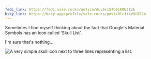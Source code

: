 ```yaml
---
fedi_link: https://fedi.vale.rocks/notice/Auv5si57b51KUUJ1zk
bsky_link: https://bsky.app/profile/vale.rocks/post/3lr3t4v5t522m
---
```


Sometimes I find myself thinking about the fact that Google's Material Symbols has an icon called 'Skull List'.

I'm sure that's nothing...

![A very simple skull icon next to three lines representing a list.](https://fedi.vale.rocks/media/f8e064a554c1aecddad6a02948888d263a6888d19528a9d7ed66362e21a61741.avif)
